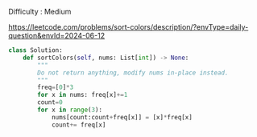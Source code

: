 Difficulty : Medium 

https://leetcode.com/problems/sort-colors/description/?envType=daily-question&envId=2024-06-12

```python
class Solution:
    def sortColors(self, nums: List[int]) -> None:
        """
        Do not return anything, modify nums in-place instead.
        """
        freq=[0]*3
        for x in nums: freq[x]+=1
        count=0
        for x in range(3):
            nums[count:count+freq[x]] = [x]*freq[x]
            count+= freq[x]


```
